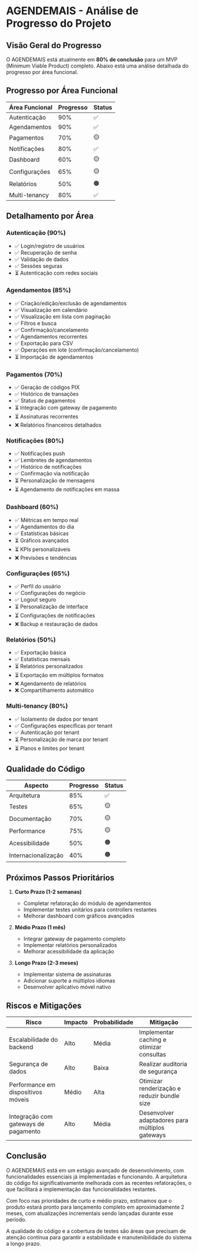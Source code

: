 # AGENDEMAIS - Análise de Progresso do Projeto

## Visão Geral do Progresso

O AGENDEMAIS está atualmente em **80% de conclusão** para um MVP (Minimum Viable Product) completo. Abaixo está uma análise detalhada do progresso por área funcional.

## Progresso por Área Funcional

| Área Funcional | Progresso | Status |
|----------------|-----------|--------|
| Autenticação | 90% | ✅ |
| Agendamentos | 90% | ✅ |
| Pagamentos | 70% | 🟡 |
| Notificações | 80% | ✅ |
| Dashboard | 60% | 🟡 |
| Configurações | 65% | 🟡 |
| Relatórios | 50% | 🟠 |
| Multi-tenancy | 80% | ✅ |

## Detalhamento por Área

### Autenticação (90%)
- ✅ Login/registro de usuários
- ✅ Recuperação de senha
- ✅ Validação de dados
- ✅ Sessões seguras
- ⏳ Autenticação com redes sociais

### Agendamentos (85%)
- ✅ Criação/edição/exclusão de agendamentos
- ✅ Visualização em calendário
- ✅ Visualização em lista com paginação
- ✅ Filtros e busca
- ✅ Confirmação/cancelamento
- ✅ Agendamentos recorrentes
- ✅ Exportação para CSV
- ✅ Operações em lote (confirmação/cancelamento)
- ⏳ Importação de agendamentos

### Pagamentos (70%)
- ✅ Geração de códigos PIX
- ✅ Histórico de transações
- ✅ Status de pagamentos
- ⏳ Integração com gateway de pagamento
- ⏳ Assinaturas recorrentes
- ❌ Relatórios financeiros detalhados

### Notificações (80%)
- ✅ Notificações push
- ✅ Lembretes de agendamentos
- ✅ Histórico de notificações
- ✅ Confirmação via notificação
- ⏳ Personalização de mensagens
- ⏳ Agendamento de notificações em massa

### Dashboard (60%)
- ✅ Métricas em tempo real
- ✅ Agendamentos do dia
- ✅ Estatísticas básicas
- ⏳ Gráficos avançados
- ⏳ KPIs personalizáveis
- ❌ Previsões e tendências

### Configurações (65%)
- ✅ Perfil do usuário
- ✅ Configurações do negócio
- ✅ Logout seguro
- ⏳ Personalização de interface
- ⏳ Configurações de notificações
- ❌ Backup e restauração de dados

### Relatórios (50%)
- ✅ Exportação básica
- ✅ Estatísticas mensais
- ⏳ Relatórios personalizados
- ⏳ Exportação em múltiplos formatos
- ❌ Agendamento de relatórios
- ❌ Compartilhamento automático

### Multi-tenancy (80%)
- ✅ Isolamento de dados por tenant
- ✅ Configurações específicas por tenant
- ✅ Autenticação por tenant
- ⏳ Personalização de marca por tenant
- ⏳ Planos e limites por tenant

## Qualidade do Código

| Aspecto | Progresso | Status |
|---------|-----------|--------|
| Arquitetura | 85% | ✅ |
| Testes | 65% | 🟡 |
| Documentação | 70% | 🟡 |
| Performance | 75% | 🟡 |
| Acessibilidade | 50% | 🟠 |
| Internacionalização | 40% | 🟠 |

## Próximos Passos Prioritários

1. **Curto Prazo (1-2 semanas)**
   - Completar refatoração do módulo de agendamentos
   - Implementar testes unitários para controllers restantes
   - Melhorar dashboard com gráficos avançados

2. **Médio Prazo (1 mês)**
   - Integrar gateway de pagamento completo
   - Implementar relatórios personalizados
   - Melhorar acessibilidade da aplicação

3. **Longo Prazo (2-3 meses)**
   - Implementar sistema de assinaturas
   - Adicionar suporte a múltiplos idiomas
   - Desenvolver aplicativo móvel nativo

## Riscos e Mitigações

| Risco | Impacto | Probabilidade | Mitigação |
|-------|---------|--------------|-----------|
| Escalabilidade do backend | Alto | Média | Implementar caching e otimizar consultas |
| Segurança de dados | Alto | Baixa | Realizar auditoria de segurança |
| Performance em dispositivos móveis | Médio | Alta | Otimizar renderização e reduzir bundle size |
| Integração com gateways de pagamento | Alto | Média | Desenvolver adaptadores para múltiplos gateways |

## Conclusão

O AGENDEMAIS está em um estágio avançado de desenvolvimento, com funcionalidades essenciais já implementadas e funcionando. A arquitetura do código foi significativamente melhorada com as recentes refatorações, o que facilitará a implementação das funcionalidades restantes.

Com foco nas prioridades de curto e médio prazo, estimamos que o produto estará pronto para lançamento completo em aproximadamente 2 meses, com atualizações incrementais sendo lançadas durante esse período.

A qualidade do código e a cobertura de testes são áreas que precisam de atenção contínua para garantir a estabilidade e manutenibilidade do sistema a longo prazo.